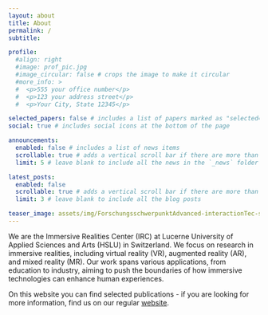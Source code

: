 ```yaml
---
layout: about
title: About
permalink: /
subtitle: 

profile:
  #align: right
  #image: prof_pic.jpg
  #image_circular: false # crops the image to make it circular
  #more_info: >
  #  <p>555 your office number</p>
  #  <p>123 your address street</p>
  #  <p>Your City, State 12345</p>

selected_papers: false # includes a list of papers marked as "selected={true}"
social: true # includes social icons at the bottom of the page

announcements:
  enabled: false # includes a list of news items
  scrollable: true # adds a vertical scroll bar if there are more than 3 news items
  limit: 5 # leave blank to include all the news in the `_news` folder

latest_posts:
  enabled: false
  scrollable: true # adds a vertical scroll bar if there are more than 3 new posts items
  limit: 3 # leave blank to include all the blog posts

teaser_image: assets/img/ForschungsschwerpunktAdvanced-interactionTec-scaled-e1697785105247.jpg
---
```


We are the Immersive Realities Center (IRC) at Lucerne University of Applied Sciences and Arts (HSLU) in Switzerland. We focus on research in immersive realities, including virtual reality (VR), augmented reality (AR), and mixed reality (MR). Our work spans various applications, from education to industry, aiming to push the boundaries of how immersive technologies can enhance human experiences.

On this website you can find selected publications - if you are looking for more information, find us on our regular [website](https://sites.hslu.ch/immersive-realities/en/).